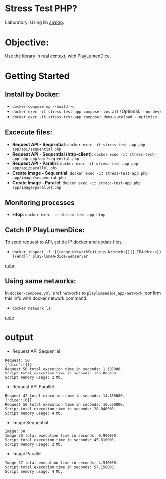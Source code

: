 # Stress Test PHP?
Laboratory: Using lib [amphp](https://github.com/amphp).

# Objective:
Use the library in real context, with [PlayLumenDice](https://github.com/psaraiva/PlayLumenDice).

# Getting Started
## Install by Docker:
- `docker-compose up --build -d`
- `docker exec -it stress-test-app composer install` (Optional: `--no-dev`)
- `docker exec -it stress-test-app composer dump-autoload --optimize`

## Excecute files:
- **Request API - Sequential**: `docker exec -it stress-test-app php app/api/sequential.php`
- **Request API - Sequential (http-client)**: `docker exec -it stress-test-app php app/api/sequential.php`
- **Request API - Parallel**: `docker exec -it stress-test-app php app/api/parallel.php`
- **Create Image - Sequential**: `docker exec -it stress-test-app php app/image/sequencial.php`
- **Create Image - Parallel**: `docker exec -it stress-test-app php app/image/parallel.php`

## Monitoring processes
- **Htop**: `docker exec -it stress-test-app htop`

## Catch IP PlayLumenDice:
To send request to API, get de IP docker and update files.

- `docker inspect -f '{{range.NetworkSettings.Networks}}{{.IPAddress}}{{end}}' play-lumen-dice-webserver`

[note](https://gist.github.com/psaraiva/51467d6a49a46709e4c46006ee6015c1#exibe-o-ip-de-um-container)

## Using same networks:
In `docker-compose.yml` is ref `networks` to `playlumendice_app-network`, confirm this info with docker network command:

- `docker network ls`;

[note](https://gist.github.com/psaraiva/51467d6a49a46709e4c46006ee6015c1#network)

# output
- Request API Sequential
```
Request: 50 
{"dice":[1]}
Request 50 total execution time in seconds: 1.110000.
Script total execution time in seconds: 126.000000.
Script memory usage: 2 Mb.
```
- Request API Parallel
```
Request 42 total execution time in seconds: 14.080000.
{"dice":[6]}
Request 50 total execution time in seconds: 10.300000.
Script total execution time in seconds: 28.040000.
Script memory usage: 4 Mb.
```
- Image Sequential
```
Image: 50 
Image 50 total execution time in seconds: 0.990000.
Script total execution time in seconds: 45.810000.
Script memory usage: 2 Mb.
```
- Image Parallel
```
Image 37 total execution time in seconds: 4.510000.
Script total execution time in seconds: 57.150000.
Script memory usage: 4 Mb.
```
